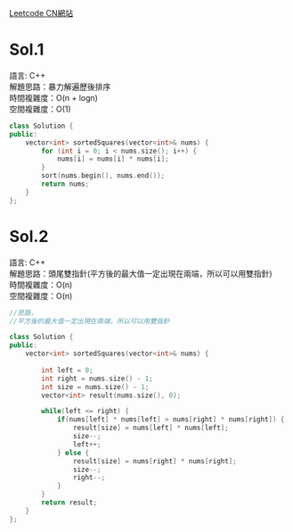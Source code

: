 [Leetcode CN網站](https://leetcode.cn/problems/squares-of-a-sorted-array/description/)

# Sol.1   

語言: C++  
解題思路：暴力解遍歷後排序  
時間複雜度：O(n + logn)    
空間複雜度：O(1)

```cpp
class Solution {
public:
    vector<int> sortedSquares(vector<int>& nums) {
        for (int i = 0; i < nums.size(); i++) {
            nums[i] = nums[i] * nums[i];
        }
        sort(nums.begin(), nums.end());
        return nums;
    }
};
```
# Sol.2  

語言: C++  
解題思路：頭尾雙指針(平方後的最大值一定出現在兩端，所以可以用雙指針)   
時間複雜度：O(n)      
空間複雜度：O(n)

```cpp
//思路，
//平方後的最大值一定出現在兩端，所以可以用雙指針

class Solution {
public:
    vector<int> sortedSquares(vector<int>& nums) {
        
        int left = 0;
        int right = nums.size() - 1;
        int size = nums.size() - 1;
        vector<int> result(nums.size(), 0);

        while(left <= right) {
            if(nums[left] * nums[left] > nums[right] * nums[right]) {
                result[size] = nums[left] * nums[left];
                size--;
                left++;
            } else {
                result[size] = nums[right] * nums[right];
                size--;
                right--;
            }
        }
        return result;
    }
};
```
